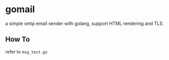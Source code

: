 # gomail
a simple smtp email sender with golang, support HTML rendering and TLS.

## How To
refer to `msg_test.go`